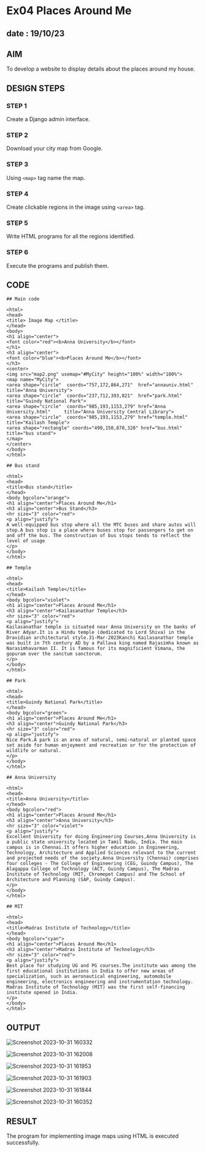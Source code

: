 # Ex04 Places Around Me
## date : 19/10/23
## AIM
To develop a website to display details about the places around my house.

## DESIGN STEPS

### STEP 1
Create a Django admin interface.

### STEP 2
Download your city map from Google.

### STEP 3
Using ```<map>``` tag name the map.

### STEP 4
Create clickable regions in the image using ```<area>``` tag.

### STEP 5
Write HTML programs for all the regions identified.

### STEP 6
Execute the programs and publish them.

## CODE
```
## Main code

<html>
<head>
<title> Image Map </title>
</head>
<body>
<h1 align="center">
<font color="red"><b>Anna University</b></font>
</h1>
<h3 align="center">
<font color="blue"><b>Places Around Me</b></font>
</h3>
<center>
<img src="map2.png" usemap="#MyCity" height="100%" width="100%">
<map name="MyCity">
<area shape="circle"  coords="757,172,864,271"  href="annauniv.html"            title="Anna University">
<area shape="circle"  coords="237,712,393,821"  href="park.html"                title="Guindy National Park">
<area shape="circle"  coords="985,193,1153,279" href="Anna University.html"     title="Anna University Central Library">
<area shape="circle"  coords="985,193,1153,279" href="temple.html"              title="Kailash Temple">
<area shape="rectangle" coords="490,150,870,320" href="bus.html"                title="bus stand">
</map>
</center>
</body>
</html>

## Bus stand

<html>
<head>
<title>Bus stand</title>
</head>
<body bgcolor="orange">
<h1 align="center">Places Around Me</h1>
<h3 align="center">Bus Stand</h3>
<hr size="3" color="red">
<p align="justify">
A well-equipped bus stop where all the MTC buses and share autos will stop.A bus stop is a place where buses stop for passengers to get on and off the bus. The construction of bus stops tends to reflect the level of usage
</p>
</body>
</html>

## Temple

<html>
<head>
<title>Kailash Temple</title>
</head>
<body bgcolor="violet">
<h1 align="center">Places Around Me</h1>
<h3 align="center">Kailasanathar Temple</h3>
<hr size="3" color="red">
<p align="justify">
Kailasanathar temple is situated near Anna University on the banks of River Adyar.It is a Hindu temple (dedicated to Lord Shiva) in the Dravidian architectural style.31-Mar-2023Kanchi Kailasanathar temple was built in 7th century AD by a Pallava king named Rajasimha known as Narasimhavarman II. It is famous for its magnificient Vimana, the gopuram over the sanctum sanctorum.
</p>
</body>
</html>

## Park

<html>
<head>
<title>Guindy National Park</title>
</head>
<body bgcolor="green">
<h1 align="center">Places Around Me</h1>
<h3 align="center">Guindy National Park</h3>
<hr size="3" color="red">
<p align="justify">
Nice Park.A park is an area of natural, semi-natural or planted space set aside for human enjoyment and recreation or for the protection of wildlife or natural.
</p>
</body>
</html>

## Anna University

<html>
<head>
<title>Anna University</title>
</head>
<body bgcolor="red">
<h1 align="center">Places Around Me</h1>
<h3 align="center">Anna University</h3>
<hr size="3" color="violet">
<p align="justify">
Excellent University for doing Engineering Courses,Anna University is a public state university located in Tamil Nadu, India. The main campus is in Chennai.It offers higher education in Engineering, Technology, Architecture and Applied Sciences relevant to the current and projected needs of the society.Anna University (Chennai) comprises four colleges - The College of Engineering (CEG, Guindy Campus), The Alagappa College of Technology (ACT, Guindy Campus), The Madras Institute of Technology (MIT, Chromepet Campus) and The School of Architecture and Planning (SAP, Guindy Campus).
</p>
</body>
</html>

## MIT 

<html>
<head>
<title>Madras Institute of Technology</title>
</head>
<body bgcolor="cyan">
<h1 align="center">Places Around Me</h1>
<h3 align="center">Madras Institute of Technology</h3>
<hr size="3" color="red">
<p align="justify">
Best place for studying UG and PG courses.The institute was among the first educational institutions in India to offer new areas of specialization, such as aeronautical engineering, automobile engineering, electronics engineering and instrumentation technology. Madras Institute of Technology (MIT) was the first self-financing institute opened in India.
</p>
</body>
</html>
```


## OUTPUT

![Screenshot 2023-10-31 160332](https://github.com/divakar618/NearMe/assets/121932143/03f32e39-08bb-47a0-86ba-cdd0fe166bc5)


![Screenshot 2023-10-31 162008](https://github.com/divakar618/NearMe/assets/121932143/aaa16c92-bb4b-4e95-88a3-d180dab1927d)

![Screenshot 2023-10-31 161953](https://github.com/divakar618/NearMe/assets/121932143/df6cb18d-a925-4ff1-a318-ad31caf68518)

![Screenshot 2023-10-31 161903](https://github.com/divakar618/NearMe/assets/121932143/cdedfe87-93fa-49e1-abf0-1ec9cf2702d2)

![Screenshot 2023-10-31 161844](https://github.com/divakar618/NearMe/assets/121932143/19a50732-ba38-45ff-98d8-4a58a88f20d9)

![Screenshot 2023-10-31 160352](https://github.com/divakar618/NearMe/assets/121932143/2c45b0da-7a40-4925-81ab-7f6f1747799b)



## RESULT
The program for implementing image maps using HTML is executed successfully.
